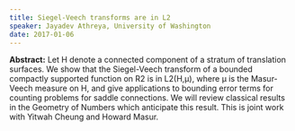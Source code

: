 ```yaml
---
title: Siegel-Veech transforms are in L2
speaker: Jayadev Athreya, University of Washington
date: 2017-01-06
---
```


**Abstract:**
Let H denote a connected component of a stratum of translation
surfaces. We show that the Siegel-Veech transform of a bounded compactly
supported function on R2 is in L2(H,&#956;), where &#956; is the
Masur-Veech measure on H, and give applications to bounding error terms
for counting problems for saddle connections. We will review classical
results in the Geometry of Numbers which anticipate this result. This is
joint work with Yitwah Cheung and Howard Masur.
